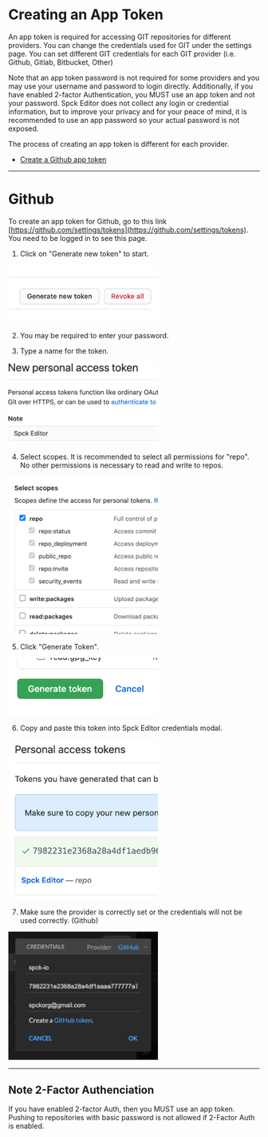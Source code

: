 # Creating an App Token

An app token is required for accessing GIT repositories for different providers. You can change the credentials used for GIT under the settings page. You can set different GIT credentials for each GIT provider (i.e. Github, Gitlab, Bitbucket, Other)

Note that an app token password is not required for some providers and you may use your username and password to login directly. Additionally, if you have enabled 2-factor Authentication, you MUST use an app token and not your password. Spck Editor does not collect any login or credential information, but to improve your privacy and for your peace of mind, it is recommended to use an app password so your actual password is not exposed.

The process of creating an app token is different for each provider.

 * [Create a Github app token](#github)

---

# Github

To create an app token for Github, go to this link [https://github.com/settings/tokens](https://github.com/settings/tokens). You need to be logged in to see this page.

1. Click on "Generate new token" to start.
<img width="300" src="./img/editor-settings/github-token-1.png">

2. You may be required to enter your password.

3. Type a name for the token.
<img width="300" src="./img/editor-settings/github-token-2.png">

4. Select scopes. It is recommended to select all permissions for "repo". No other permissions is necessary to read and write to repos.
<img width="300" src="./img/editor-settings/github-token-3.png">

5. Click "Generate Token".
<img width="300" src="./img/editor-settings/github-token-4.png">

6. Copy and paste this token into Spck Editor credentials modal.
<img width="300" src="./img/editor-settings/github-token-5.png">

7. Make sure the provider is correctly set or the credentials will not be used correctly. (Github)
<img width="300" src="./img/editor-settings/git-credentials-1.png">

---

## Note 2-Factor Authenciation

If you have enabled 2-factor Auth, then you MUST use an app token. Pushing to repositories with basic password is not allowed if 2-Factor Auth is enabled.

<style>
table {
    width:100%;
}
</style>